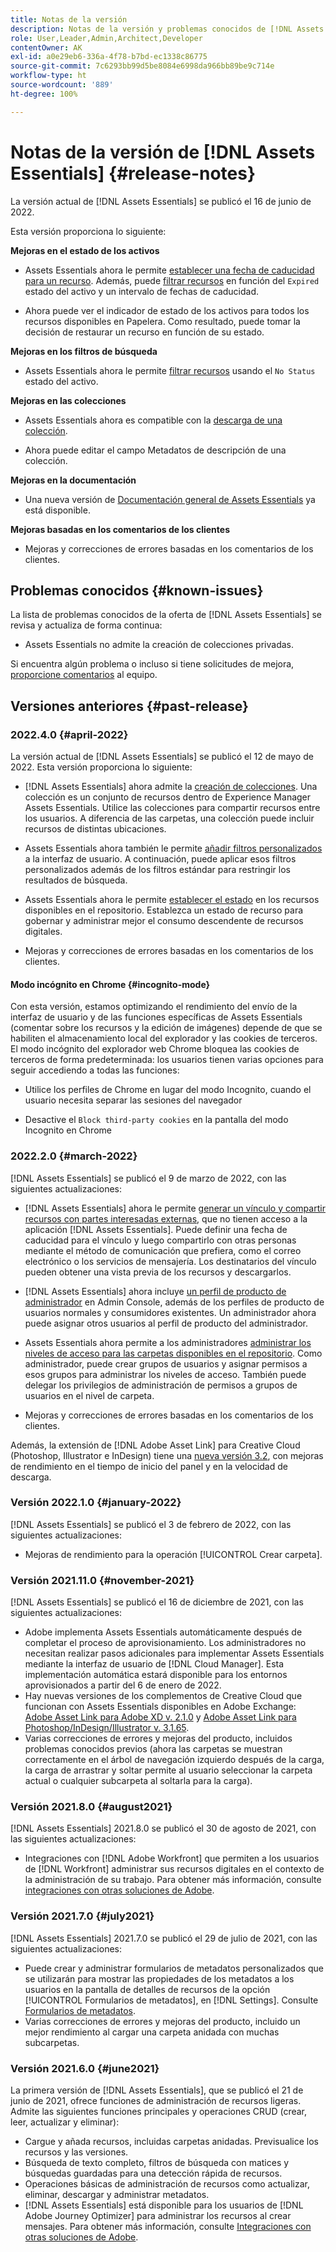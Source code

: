 ```yaml
---
title: Notas de la versión
description: Notas de la versión y problemas conocidos de [!DNL Assets Essentials]
role: User,Leader,Admin,Architect,Developer
contentOwner: AK
exl-id: a0e29eb6-336a-4f78-b7bd-ec1338c86775
source-git-commit: 7c6293bb99d5be8084e6998da966bb89be9c714e
workflow-type: ht
source-wordcount: '889'
ht-degree: 100%

---
```


# Notas de la versión de [!DNL Assets Essentials] {#release-notes}

La versión actual de [!DNL Assets Essentials] se publicó el 16 de junio de 2022.

Esta versión proporciona lo siguiente:

**Mejoras en el estado de los activos**

* Assets Essentials ahora le permite [establecer una fecha de caducidad para un recurso](manage-organize.md#set-asset-status). Además, puede [filtrar recursos](search.md#refine-search-results) en función del `Expired` estado del activo y un intervalo de fechas de caducidad.

* Ahora puede ver el indicador de estado de los activos para todos los recursos disponibles en Papelera. Como resultado, puede tomar la decisión de restaurar un recurso en función de su estado.

**Mejoras en los filtros de búsqueda**

* Assets Essentials ahora le permite [filtrar recursos](search.md#refine-search-results) usando el `No Status` estado del activo.

<!--

* Assets Essentials now supports [using a wildcard operator (*) while using custom filters](search.md#custom-filters) to enable Assets Essentials to display assets in the results that partially match the search criteria.

-->

**Mejoras en las colecciones**

<!--

* Assets Essentials now enables you to [create Private collections](manage-collections.md#create-collection).

-->

* Assets Essentials ahora es compatible con la [descarga de una colección](manage-collections.md).

* Ahora puede editar el campo Metadatos de descripción de una colección.

**Mejoras en la documentación**

* Una nueva versión de [Documentación general de Assets Essentials](introduction.md) ya está disponible.

**Mejoras basadas en los comentarios de los clientes**

* Mejoras y correcciones de errores basadas en los comentarios de los clientes.


## Problemas conocidos {#known-issues}

La lista de problemas conocidos de la oferta de [!DNL Assets Essentials] se revisa y actualiza de forma continua:

* Assets Essentials no admite la creación de colecciones privadas.

Si encuentra algún problema o incluso si tiene solicitudes de mejora, [proporcione comentarios](#provide-feedback) al equipo.

## Versiones anteriores {#past-release}

### 2022.4.0 {#april-2022}

La versión actual de [!DNL Assets Essentials] se publicó el 12 de mayo de 2022. Esta versión proporciona lo siguiente:

* [!DNL Assets Essentials] ahora admite la [creación de colecciones](manage-collections.md). Una colección es un conjunto de recursos dentro de Experience Manager Assets Essentials. Utilice las colecciones para compartir recursos entre los usuarios. A diferencia de las carpetas, una colección puede incluir recursos de distintas ubicaciones.

* Assets Essentials ahora también le permite [añadir filtros personalizados](search.md#custom-filters) a la interfaz de usuario. A continuación, puede aplicar esos filtros personalizados además de los filtros estándar para restringir los resultados de búsqueda.

* Assets Essentials ahora le permite [establecer el estado](manage-organize.md#set-asset-status) en los recursos disponibles en el repositorio. Establezca un estado de recurso para gobernar y administrar mejor el consumo descendente de recursos digitales.

* Mejoras y correcciones de errores basadas en los comentarios de los clientes.

#### Modo incógnito en Chrome {#incognito-mode}

Con esta versión, estamos optimizando el rendimiento del envío de la interfaz de usuario y de las funciones específicas de Assets Essentials (comentar sobre los recursos y la edición de imágenes) depende de que se habiliten el almacenamiento local del explorador y las cookies de terceros. El modo incógnito del explorador web Chrome bloquea las cookies de terceros de forma predeterminada: los usuarios tienen varias opciones para seguir accediendo a todas las funciones:

* Utilice los perfiles de Chrome en lugar del modo Incognito, cuando el usuario necesita separar las sesiones del navegador

* Desactive el `Block third-party cookies` en la pantalla del modo Incognito en Chrome

### 2022.2.0 {#march-2022}

[!DNL Assets Essentials] se publicó el 9 de marzo de 2022, con las siguientes actualizaciones:

* [!DNL Assets Essentials] ahora le permite [generar un vínculo y compartir recursos con partes interesadas externas](share-links-for-assets.md), que no tienen acceso a la aplicación [!DNL Assets Essentials]. Puede definir una fecha de caducidad para el vínculo y luego compartirlo con otras personas mediante el método de comunicación que prefiera, como el correo electrónico o los servicios de mensajería. Los destinatarios del vínculo pueden obtener una vista previa de los recursos y descargarlos.

* [!DNL Assets Essentials] ahora incluye [un perfil de producto de administrador](deploy-administer.md#add-users-to-essentials) en Admin Console, además de los perfiles de producto de usuarios normales y consumidores existentes. Un administrador ahora puede asignar otros usuarios al perfil de producto del administrador.

* Assets Essentials ahora permite a los administradores [administrar los niveles de acceso para las carpetas disponibles en el repositorio](manage-permissions.md). Como administrador, puede crear grupos de usuarios y asignar permisos a esos grupos para administrar los niveles de acceso. También puede delegar los privilegios de administración de permisos a grupos de usuarios en el nivel de carpeta.

* Mejoras y correcciones de errores basadas en los comentarios de los clientes.

Además, la extensión de [!DNL Adobe Asset Link] para Creative Cloud (Photoshop, Illustrator e InDesign) tiene una [nueva versión 3.2](https://exchange.adobe.com/creativecloud.details.106875.adobe-asset-link-cep.html), con mejoras de rendimiento en el tiempo de inicio del panel y en la velocidad de descarga.


### Versión 2022.1.0 {#january-2022}

[!DNL Assets Essentials] se publicó el 3 de febrero de 2022, con las siguientes actualizaciones:

* Mejoras de rendimiento para la operación [!UICONTROL Crear carpeta]. <!-- CQ-4338818 -->

### Versión 2021.11.0 {#november-2021}

[!DNL Assets Essentials] se publicó el 16 de diciembre de 2021, con las siguientes actualizaciones:

* Adobe implementa Assets Essentials automáticamente después de completar el proceso de aprovisionamiento. Los administradores no necesitan realizar pasos adicionales para implementar Assets Essentials mediante la interfaz de usuario de [!DNL Cloud Manager]. Esta implementación automática estará disponible para los entornos aprovisionados a partir del 6 de enero de 2022.
* Hay nuevas versiones de los complementos de Creative Cloud que funcionan con Assets Essentials disponibles en Adobe Exchange: [Adobe Asset Link para Adobe XD v. 2.1.0](https://exchange.adobe.com/creativecloud/plugindetails.html/app/cc/61d229b9) y [Adobe Asset Link para Photoshop/InDesign/Illustrator v. 3.1.65](https://exchange.adobe.com/creativecloud.details.106875.adobe-asset-link-cep.html).
* Varias correcciones de errores y mejoras del producto, incluidos problemas conocidos previos (ahora las carpetas se muestran correctamente en el árbol de navegación izquierdo después de la carga<!-- CQ-4337638 -->, la carga de arrastrar y soltar permite al usuario seleccionar la carpeta actual o cualquier subcarpeta al soltarla para la carga<!-- CQ-4327753 -->).

### Versión 2021.8.0 {#august2021}

[!DNL Assets Essentials] 2021.8.0 se publicó el 30 de agosto de 2021, con las siguientes actualizaciones:

* Integraciones con [!DNL Adobe Workfront] que permiten a los usuarios de [!DNL Workfront] administrar sus recursos digitales en el contexto de la administración de su trabajo. Para obtener más información, consulte [integraciones con otras soluciones de Adobe](/help/integration.md).

### Versión 2021.7.0 {#july2021}

[!DNL Assets Essentials] 2021.7.0 se publicó el 29 de julio de 2021, con las siguientes actualizaciones:

* Puede crear y administrar formularios de metadatos personalizados que se utilizarán para mostrar las propiedades de los metadatos a los usuarios en la pantalla de detalles de recursos de la opción [!UICONTROL Formularios de metadatos], en [!DNL Settings]. Consulte [Formularios de metadatos](metadata.md#metadata-forms).
* Varias correcciones de errores y mejoras del producto, incluido un mejor rendimiento al cargar una carpeta anidada con muchas subcarpetas.

### Versión 2021.6.0 {#june2021}

La primera versión de [!DNL Assets Essentials], que se publicó el 21 de junio de 2021, ofrece funciones de administración de recursos ligeras. Admite las siguientes funciones principales y operaciones CRUD (crear, leer, actualizar y eliminar):

* Cargue y añada recursos, incluidas carpetas anidadas. Previsualice los recursos y las versiones.
* Búsqueda de texto completo, filtros de búsqueda con matices y búsquedas guardadas para una detección rápida de recursos.
* Operaciones básicas de administración de recursos como actualizar, eliminar, descargar y administrar metadatos.
* [!DNL Assets Essentials] está disponible para los usuarios de [!DNL Adobe Journey Optimizer] para administrar los recursos al crear mensajes. Para obtener más información, consulte [Integraciones con otras soluciones de Adobe](/help/integration.md).
